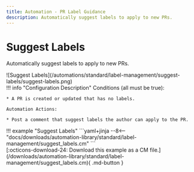 ```yaml
---
title: Automation - PR Label Guidance
description: Automatically suggest labels to apply to new PRs.
---
```

# Suggest Labels
Automatically suggest labels to apply to new PRs.

<div class="automationImage" markdown="1">
![Suggest Labels](/automations/standard/label-management/suggest-labels/suggest-labels.png)
</div>
<div class="automationDescription" markdown="1">
!!! info "Configuration Description"
    Conditions (all must be true):

    * A PR is created or updated that has no labels.

    Automation Actions:

    * Post a comment that suggest labels the author can apply to the PR.

</div>
<div class="automationExample" markdown="1">
!!! example "Suggest Labels"
    ```yaml+jinja
    --8<-- "docs/downloads/automation-library/standard/label-management/suggest_labels.cm"
    ```
    <div class="result" markdown>
      <span>
      [:octicons-download-24: Download this example as a CM file.](/downloads/automation-library/standard/label-management/suggest_labels.cm){ .md-button }
      </span>
    </div>
</div>